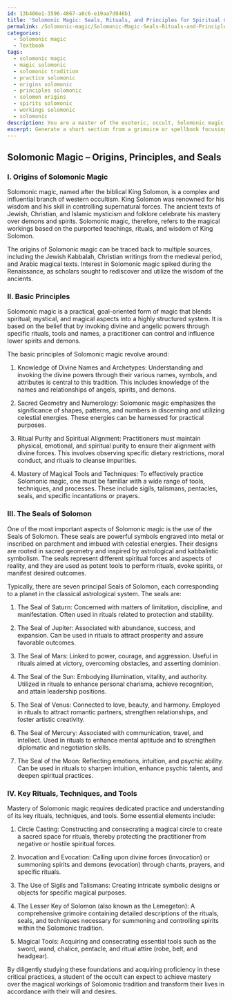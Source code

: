 ```yaml
---
id: 13b406e1-3596-4867-a8c6-e19aa7d046b1
title: 'Solomonic Magic: Seals, Rituals, and Principles for Spiritual Control'
permalink: /Solomonic-magic/Solomonic-Magic-Seals-Rituals-and-Principles-for-Spiritual-Control/
categories:
  - Solomonic magic
  - Textbook
tags:
  - solomonic magic
  - magic solomonic
  - solomonic tradition
  - practice solomonic
  - origins solomonic
  - principles solomonic
  - solomon origins
  - spirits solomonic
  - workings solomonic
  - solomonic
description: You are a master of the esoteric, occult, Solomonic magic and education, you have written many textbooks on the subject in ways that provide students with rich and deep understanding of the subject. You are being asked to write textbook-like sections on a topic and you do it with full context, explainability, and reliability in accuracy to the true facts of the topic at hand, in a textbook style that a student would easily be able to learn from, in a rich, engaging, and contextual way. Always include relevant context (such as formulas and history), related concepts, and in a way that someone can gain deep insights from.
excerpt: Generate a short section from a grimoire or spellbook focusing on Solomonic magic that provides a detailed explanation of its origins, basic principles, and the significance of the seals of Solomon. Include key rituals, techniques, and tools that a student of the occult would need to understand in order to practice Solomonic magic effectively.
---
```


## Solomonic Magic – Origins, Principles, and Seals

### I. Origins of Solomonic Magic

Solomonic magic, named after the biblical King Solomon, is a complex and influential branch of western occultism. King Solomon was renowned for his wisdom and his skill in controlling supernatural forces. The ancient texts of Jewish, Christian, and Islamic mysticism and folklore celebrate his mastery over demons and spirits. Solomonic magic, therefore, refers to the magical workings based on the purported teachings, rituals, and wisdom of King Solomon.

The origins of Solomonic magic can be traced back to multiple sources, including the Jewish Kabbalah, Christian writings from the medieval period, and Arabic magical texts. Interest in Solomonic magic spiked during the Renaissance, as scholars sought to rediscover and utilize the wisdom of the ancients.

### II. Basic Principles

Solomonic magic is a practical, goal-oriented form of magic that blends spiritual, mystical, and magical aspects into a highly structured system. It is based on the belief that by invoking divine and angelic powers through specific rituals, tools and names, a practitioner can control and influence lower spirits and demons.

The basic principles of Solomonic magic revolve around:

1. Knowledge of Divine Names and Archetypes: Understanding and invoking the divine powers through their various names, symbols, and attributes is central to this tradition. This includes knowledge of the names and relationships of angels, spirits, and demons.
 
2. Sacred Geometry and Numerology: Solomonic magic emphasizes the significance of shapes, patterns, and numbers in discerning and utilizing celestial energies. These energies can be harnessed for practical purposes.

3. Ritual Purity and Spiritual Alignment: Practitioners must maintain physical, emotional, and spiritual purity to ensure their alignment with divine forces. This involves observing specific dietary restrictions, moral conduct, and rituals to cleanse impurities.

4. Mastery of Magical Tools and Techniques: To effectively practice Solomonic magic, one must be familiar with a wide range of tools, techniques, and processes. These include sigils, talismans, pentacles, seals, and specific incantations or prayers.

### III. The Seals of Solomon

One of the most important aspects of Solomonic magic is the use of the Seals of Solomon. These seals are powerful symbols engraved into metal or inscribed on parchment and imbued with celestial energies. Their designs are rooted in sacred geometry and inspired by astrological and kabbalistic symbolism. The seals represent different spiritual forces and aspects of reality, and they are used as potent tools to perform rituals, evoke spirits, or manifest desired outcomes.

Typically, there are seven principal Seals of Solomon, each corresponding to a planet in the classical astrological system. The seals are:

1. The Seal of Saturn: Concerned with matters of limitation, discipline, and manifestation. Often used in rituals related to protection and stability.

2. The Seal of Jupiter: Associated with abundance, success, and expansion. Can be used in rituals to attract prosperity and assure favorable outcomes.

3. The Seal of Mars: Linked to power, courage, and aggression. Useful in rituals aimed at victory, overcoming obstacles, and asserting dominion.

4. The Seal of the Sun: Embodying illumination, vitality, and authority. Utilized in rituals to enhance personal charisma, achieve recognition, and attain leadership positions.

5. The Seal of Venus: Connected to love, beauty, and harmony. Employed in rituals to attract romantic partners, strengthen relationships, and foster artistic creativity.

6. The Seal of Mercury: Associated with communication, travel, and intellect. Used in rituals to enhance mental aptitude and to strengthen diplomatic and negotiation skills.

7. The Seal of the Moon: Reflecting emotions, intuition, and psychic ability. Can be used in rituals to sharpen intuition, enhance psychic talents, and deepen spiritual practices.

### IV. Key Rituals, Techniques, and Tools

Mastery of Solomonic magic requires dedicated practice and understanding of its key rituals, techniques, and tools. Some essential elements include:

1. Circle Casting: Constructing and consecrating a magical circle to create a sacred space for rituals, thereby protecting the practitioner from negative or hostile spiritual forces.

2. Invocation and Evocation: Calling upon divine forces (invocation) or summoning spirits and demons (evocation) through chants, prayers, and specific rituals. 

3. The Use of Sigils and Talismans: Creating intricate symbolic designs or objects for specific magical purposes.

4. The Lesser Key of Solomon (also known as the Lemegeton): A comprehensive grimoire containing detailed descriptions of the rituals, seals, and techniques necessary for summoning and controlling spirits within the Solomonic tradition.

5. Magical Tools: Acquiring and consecrating essential tools such as the sword, wand, chalice, pentacle, and ritual attire (robe, belt, and headgear).

By diligently studying these foundations and acquiring proficiency in these critical practices, a student of the occult can expect to achieve mastery over the magical workings of Solomonic tradition and transform their lives in accordance with their will and desires.
